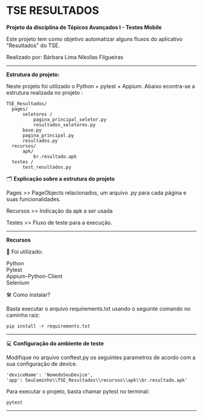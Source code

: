 # TSE RESULTADOS

**Projeto da disciplina de Tópicos Avançados I - Testes Mobile**

Este projeto tem como objetivo automatizar alguns fluxos do aplicativo "Resultados" do TSE. 

Realizado por:
Bárbara Lima
Nikollas Filgueiras

___

**Estrutura do projeto:**

Neste projeto foi utilizado o Python + pytest + Appium. Abaixo econtra-se a estrutura realizada no projeto :

```
TSE_Resultados/
  pages/
      seletores /
          pagina_principal_seletor.py
          resultados_seletores.py
      base.py
      pagina_principal.py
      resultados.py
  recursos/
      apk/
          br.resultado.apk
  testes /
      test_resultados.py
```

🗂 **Explicação sobre a estrutura do projeto**

Pages >> PageObjects relacionados, um arquivo .py para cada página e suas funcionalidades.

Recursos >> Indicação da apk a ser usada

Testes >> Fluxo de teste para a execução.
___

**Recursos**

🎯 Foi utilizado:

Python <br>
Pytest <br>
Appium-Python-Client <br>
Selenium <br>

🛠 Como instalar?

Basta executar o arquivo requirements.txt usando o seguinte comando no caminho raiz:

```
pip install -r requirements.txt
```
___


💻 **Configuração do ambiente de teste**

Modifique no arquivo conftest.py os seguintes parametros de acordo com a sua configuração de device.

```
'deviceName': 'NomedoSeuDevice',
'app': SeuCaminho\\TSE_Resultados\\recursos\\apk\\br.resultado.apk'
```

Para executar o projeto, basta chamar pytest no terminal:

```
pytest
```
___

